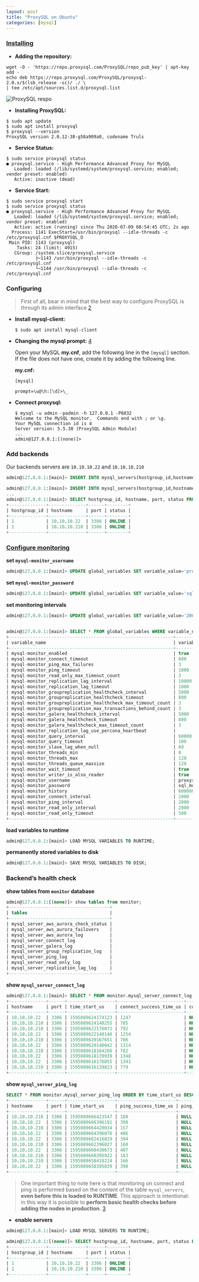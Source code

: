 ```yaml
---
layout: post
title: "ProxySQL on Ubuntu"
categories: [mysql]
---
```

### [Installing][1]

* **Adding the repository:**
```shell
wget -O - 'https://repo.proxysql.com/ProxySQL/repo_pub_key' | apt-key add -
echo deb https://repo.proxysql.com/ProxySQL/proxysql-2.0.x/$(lsb_release -sc)/ ./ \
| tee /etc/apt/sources.list.d/proxysql.list
```
![ProxySQL respo ](/assets/img/blog/2020-07-09_01.png)

* **Installing ProxySQL:**
```shell
$ sudo apt update
$ sudo apt install proxysql
$ proxysql --version
ProxySQL version 2.0.12-38-g58a909a0, codename Truls
```

* **Service Status:**
```shell
$ sudo service proxysql status
● proxysql.service - High Performance Advanced Proxy for MySQL
   Loaded: loaded (/lib/systemd/system/proxysql.service; enabled; vendor preset: enabled)
   Active: inactive (dead)   
```
* **Service Start:**
```shell
$ sudo service proxysql start
$ sudo service proxysql status
● proxysql.service - High Performance Advanced Proxy for MySQL
   Loaded: loaded (/lib/systemd/system/proxysql.service; enabled; vendor preset: enabled)
   Active: active (running) since Thu 2020-07-09 08:54:45 UTC; 2s ago
  Process: 1141 ExecStart=/usr/bin/proxysql --idle-threads -c /etc/proxysql.cnf $PROXYSQL_O
 Main PID: 1143 (proxysql)
    Tasks: 24 (limit: 4915)
   CGroup: /system.slice/proxysql.service
           ├─1143 /usr/bin/proxysql --idle-threads -c /etc/proxysql.cnf
           └─1144 /usr/bin/proxysql --idle-threads -c /etc/proxysql.cnf
```

### Configuring
> First of all, bear in mind that the best way to configure ProxySQL is through its admin interface [2][2]

* **Install mysql-client:**
  ```shell
  $ sudo apt install mysql-client
  ```   

* **Changing the mysql prompt:** [4][4]

  Open your MySQL **my.cnf**, add the following line in the `[mysql]` section. If the file does not have one, create it by adding the following line.

  **my.cnf:**
  ```
  [mysql]

  prompt=\u@\h:[\d]>\_
  ```

* **Connect proxysql:**
  ```shell
  $ mysql -u admin -padmin -h 127.0.0.1 -P6032
  Welcome to the MySQL monitor.  Commands end with ; or \g.
  Your MySQL connection id is 4
  Server version: 5.5.30 (ProxySQL Admin Module)
  ...
  admin@127.0.0.1:[(none)]>
  ```

### Add backends
Our backends servers are `10.10.10.22` and  `10.10.10.210`

```sql
admin@127.0.0.1:[main]> INSERT INTO mysql_servers(hostgroup_id,hostname,port) VALUES (1,'10.10.10.22',3306);

admin@127.0.0.1:[main]> INSERT INTO mysql_servers(hostgroup_id,hostname,port) VALUES (1,'10.10.10.210',3306);
...
admin@127.0.0.1:[main]> SELECT hostgroup_id, hostname, port, status FROM mysql_servers;
+--------------+--------------+------+--------+
| hostgroup_id | hostname     | port | status |
+--------------+--------------+------+--------+
| 1            | 10.10.10.22  | 3306 | ONLINE |
| 1            | 10.10.10.210 | 3306 | ONLINE |
+--------------+--------------+------+--------+

```

### [Configure monitoring][3]
**set `mysql-monitor_username`**
```sql
admin@127.0.0.1:[main]> UPDATE global_variables SET variable_value='proxysql_monitor' WHERE variable_name='mysql-monitor_username';
```

**set `mysql-monitor_password`**
```sql
admin@127.0.0.1:[main]> UPDATE global_variables SET variable_value='sql_mon1t0r' WHERE variable_name='mysql-monitor_password';
```

**set monitoring intervals**
```sql
admin@127.0.0.1:[main]> UPDATE global_variables SET variable_value='2000' WHERE variable_name IN ('mysql-monitor_connect_interval','mysql-monitor_ping_interval','mysql-monitor_read_only_interval');


admin@127.0.0.1:[main]> SELECT * FROM global_variables WHERE variable_name LIKE 'mysql-monitor_%';
+--------------------------------------------------------------+------------------+
| variable_name                                                | variable_value   |
+--------------------------------------------------------------+------------------+
| mysql-monitor_enabled                                        | true             |
| mysql-monitor_connect_timeout                                | 600              |
| mysql-monitor_ping_max_failures                              | 3                |
| mysql-monitor_ping_timeout                                   | 1000             |
| mysql-monitor_read_only_max_timeout_count                    | 3                |
| mysql-monitor_replication_lag_interval                       | 10000            |
| mysql-monitor_replication_lag_timeout                        | 1000             |
| mysql-monitor_groupreplication_healthcheck_interval          | 5000             |
| mysql-monitor_groupreplication_healthcheck_timeout           | 800              |
| mysql-monitor_groupreplication_healthcheck_max_timeout_count | 3                |
| mysql-monitor_groupreplication_max_transactions_behind_count | 3                |
| mysql-monitor_galera_healthcheck_interval                    | 5000             |
| mysql-monitor_galera_healthcheck_timeout                     | 800              |
| mysql-monitor_galera_healthcheck_max_timeout_count           | 3                |
| mysql-monitor_replication_lag_use_percona_heartbeat          |                  |
| mysql-monitor_query_interval                                 | 60000            |
| mysql-monitor_query_timeout                                  | 100              |
| mysql-monitor_slave_lag_when_null                            | 60               |
| mysql-monitor_threads_min                                    | 8                |
| mysql-monitor_threads_max                                    | 128              |
| mysql-monitor_threads_queue_maxsize                          | 128              |
| mysql-monitor_wait_timeout                                   | true             |
| mysql-monitor_writer_is_also_reader                          | true             |
| mysql-monitor_username                                       | proxysql_monitor |
| mysql-monitor_password                                       | sql_mon1t0r      |
| mysql-monitor_history                                        | 600000           |
| mysql-monitor_connect_interval                               | 2000             |
| mysql-monitor_ping_interval                                  | 2000             |
| mysql-monitor_read_only_interval                             | 2000             |
| mysql-monitor_read_only_timeout                              | 500              |
+--------------------------------------------------------------+------------------+
```

**load variables to runtime**
```sql
admin@127.0.0.1:[main]> LOAD MYSQL VARIABLES TO RUNTIME;
```

**permanently stored variables to disk**
```sql
admin@127.0.0.1:[main]> SAVE MYSQL VARIABLES TO DISK;
```

### Backend’s health check

**show tables from `monitor` database**
```sql
admin@127.0.0.1:[(none)]> show tables from monitor;
+--------------------------------------+
| tables                               |
+--------------------------------------+
| mysql_server_aws_aurora_check_status |
| mysql_server_aws_aurora_failovers    |
| mysql_server_aws_aurora_log          |
| mysql_server_connect_log             |
| mysql_server_galera_log              |
| mysql_server_group_replication_log   |
| mysql_server_ping_log                |
| mysql_server_read_only_log           |
| mysql_server_replication_lag_log     |
+--------------------------------------+
```


**show `mysql_server_connect_log`**
```sql
admin@127.0.0.1:[main]> SELECT * FROM monitor.mysql_server_connect_log ORDER BY time_start_us DESC LIMIT 10;
+--------------+------+------------------+-------------------------+---------------+
| hostname     | port | time_start_us    | connect_success_time_us | connect_error |
+--------------+------+------------------+-------------------------+---------------+
| 10.10.10.22  | 3306 | 1595089624174123 | 1247                    | NULL          |
| 10.10.10.210 | 3306 | 1595089624140255 | 785                     | NULL          |
| 10.10.10.210 | 3306 | 1595089622176072 | 792                     | NULL          |
| 10.10.10.22  | 3306 | 1595089622140146 | 1254                    | NULL          |
| 10.10.10.210 | 3306 | 1595089620167651 | 786                     | NULL          |
| 10.10.10.22  | 3306 | 1595089620140042 | 1314                    | NULL          |
| 10.10.10.210 | 3306 | 1595089618164266 | 782                     | NULL          |
| 10.10.10.22  | 3306 | 1595089618139939 | 1348                    | NULL          |
| 10.10.10.22  | 3306 | 1595089616176055 | 1341                    | NULL          |
| 10.10.10.210 | 3306 | 1595089616139823 | 779                     | NULL          |
+--------------+------+------------------+-------------------------+---------------+

```
**show `mysql_server_ping_log`**
```sql
SELECT * FROM monitor.mysql_server_ping_log ORDER BY time_start_us DESC LIMIT 10;
+--------------+------+------------------+----------------------+------------+
| hostname     | port | time_start_us    | ping_success_time_us | ping_error |
+--------------+------+------------------+----------------------+------------+
| 10.10.10.210 | 3306 | 1595089666423547 | 160                  | NULL       |
| 10.10.10.22  | 3306 | 1595089666396191 | 398                  | NULL       |
| 10.10.10.210 | 3306 | 1595089664420034 | 157                  | NULL       |
| 10.10.10.22  | 3306 | 1595089664396076 | 406                  | NULL       |
| 10.10.10.22  | 3306 | 1595089662416829 | 394                  | NULL       |
| 10.10.10.210 | 3306 | 1595089662396027 | 160                  | NULL       |
| 10.10.10.22  | 3306 | 1595089660430673 | 407                  | NULL       |
| 10.10.10.210 | 3306 | 1595089660395922 | 163                  | NULL       |
| 10.10.10.210 | 3306 | 1595089658418224 | 166                  | NULL       |
| 10.10.10.22  | 3306 | 1595089658395839 | 398                  | NULL       |
+--------------+------+------------------+----------------------+------------+

```
> One important thing to note here is that monitoring on connect and ping is performed based on the content of the table `mysql_servers`, **even before this is loaded to RUNTIME**. This approach is intentional: in this way it is possible to **perform basic health checks before adding the nodes in production**. [3][3]

* **enable servers**

```sql
admin@127.0.0.1:[main]> LOAD MYSQL SERVERS TO RUNTIME;

admin@127.0.0.1:[(none)]> SELECT hostgroup_id, hostname, port, status FROM mysql_servers;
+--------------+--------------+------+--------+
| hostgroup_id | hostname     | port | status |
+--------------+--------------+------+--------+
| 1            | 10.10.10.22  | 3306 | ONLINE |
| 1            | 10.10.10.210 | 3306 | ONLINE |
+--------------+--------------+------+--------+
```


[1]: https://proxysql.com/documentation/installing-proxysql/ "Installing ProxySQL"

[2]: https://proxysql.com/documentation/getting-started/ "Getting started"

[3]: https://proxysql.com/documentation/ProxySQL-Configuration/ "configure ProxySQL"

[4]: https://www.codediesel.com/mysql/changing-mysql-clients-default-prompt/ "Changing MySQL Prompt"
